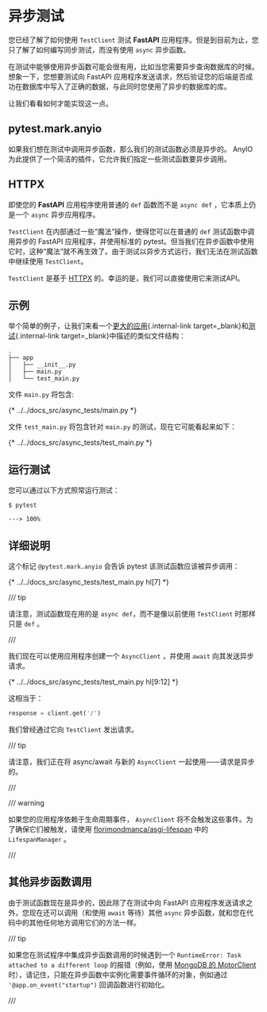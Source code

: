 # 异步测试

您已经了解了如何使用 `TestClient` 测试 **FastAPI** 应用程序。但是到目前为止，您只了解了如何编写同步测试，而没有使用 `async` 异步函数。

在测试中能够使用异步函数可能会很有用，比如当您需要异步查询数据库的时候。想象一下，您想要测试向 FastAPI 应用程序发送请求，然后验证您的后端是否成功在数据库中写入了正确的数据，与此同时您使用了异步的数据库的库。

让我们看看如何才能实现这一点。

## pytest.mark.anyio

如果我们想在测试中调用异步函数，那么我们的测试函数必须是异步的。 AnyIO 为此提供了一个简洁的插件，它允许我们指定一些测试函数要异步调用。

## HTTPX

即使您的 **FastAPI** 应用程序使用普通的 `def` 函数而不是 `async def` ，它本质上仍是一个 `async` 异步应用程序。

`TestClient` 在内部通过一些“魔法”操作，使得您可以在普通的 `def` 测试函数中调用异步的 FastAPI 应用程序，并使用标准的 pytest。但当我们在异步函数中使用它时，这种“魔法”就不再生效了。由于测试以异步方式运行，我们无法在测试函数中继续使用 `TestClient`。

`TestClient` 是基于 <a href="https://www.python-httpx.org" class="external-link" target="_blank">HTTPX</a> 的。幸运的是，我们可以直接使用它来测试API。

## 示例

举个简单的例子，让我们来看一个[更大的应用](../tutorial/bigger-applications.md){.internal-link target=_blank}和[测试](../tutorial/testing.md){.internal-link target=_blank}中描述的类似文件结构：

```
.
├── app
│   ├── __init__.py
│   ├── main.py
│   └── test_main.py
```

文件 `main.py` 将包含:

{* ../../docs_src/async_tests/main.py *}

文件 `test_main.py` 将包含针对 `main.py` 的测试，现在它可能看起来如下：

{* ../../docs_src/async_tests/test_main.py *}

## 运行测试

您可以通过以下方式照常运行测试：

<div class="termy">

```console
$ pytest

---> 100%
```

</div>

## 详细说明

这个标记 `@pytest.mark.anyio` 会告诉 pytest 该测试函数应该被异步调用：

{* ../../docs_src/async_tests/test_main.py hl[7] *}

/// tip

请注意，测试函数现在用的是 `async def`，而不是像以前使用 `TestClient` 时那样只是 `def` 。

///

我们现在可以使用应用程序创建一个 `AsyncClient` ，并使用 `await` 向其发送异步请求。

{* ../../docs_src/async_tests/test_main.py hl[9:12] *}

这相当于：

```Python
response = client.get('/')
```

我们曾经通过它向 `TestClient` 发出请求。

/// tip

请注意，我们正在将 async/await 与新的 `AsyncClient` 一起使用——请求是异步的。

///

/// warning

如果您的应用程序依赖于生命周期事件， `AsyncClient` 将不会触发这些事件。为了确保它们被触发，请使用 <a href="https://github.com/florimondmanca/asgi-lifespan#usage" class="external-link" target="_blank">florimondmanca/asgi-lifespan</a> 中的 `LifespanManager` 。

///

## 其他异步函数调用

由于测试函数现在是异步的，因此除了在测试中向 FastAPI 应用程序发送请求之外，您现在还可以调用（和使用 `await` 等待）其他 `async` 异步函数，就和您在代码中的其他任何地方调用它们的方法一样。

/// tip

如果您在测试程序中集成异步函数调用的时候遇到一个 `RuntimeError: Task attached to a different loop` 的报错（例如，使用 <a href="https://stackoverflow.com/questions/41584243/runtimeerror-task-attached-to-a-different-loop" class="external-link" target="_blank">MongoDB 的 MotorClient</a> 时），请记住，只能在异步函数中实例化需要事件循环的对象，例如通过 `'@app.on_event("startup")` 回调函数进行初始化。

///
